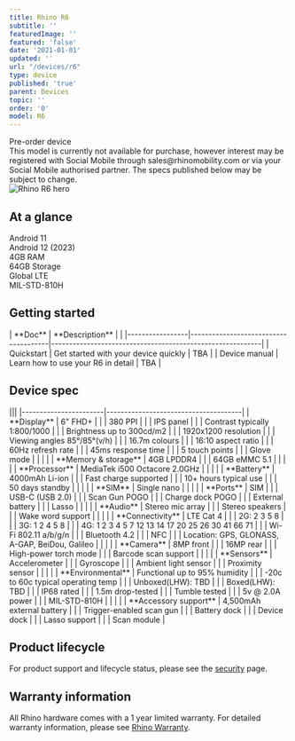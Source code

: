 ```yaml
---
title: Rhino R6
subtitle: ''
featuredImage: ''
featured: 'false'
date: '2021-01-01'
updated: ''
url: "/devices/r6"
type: device
published: 'true'
parent: Devices
topic: ''
order: '0'
model: R6
---
```


<div class="callout callout-info">
  <div class="callout-heading">Pre-order device</div>
  This model is currently not available for purchase, however interest may be registered with Social Mobile through sales@rhinomobility.com or via your Social Mobile authorised partner. The specs published below may be subject to change.
</div>

<div class="device-grid">
  <div class="device-image">
    <img src="/assets/r6-1x.png" alt="Rhino R6 hero">
  </div>
  <div class="device-intro">
    <h2>At a glance</h2>
    <div id="glance_grid">
      <div class="glance-item">
        <div class="glance-icon">
          <i class="fas fa-rocket-launch"></i>
        </div>
        <div class="glance-text">
          Android 11
        </div>
      </div>
      <div class="glance-item">
        <div class="glance-icon">
          <i class="fas fa-arrow-alt-up"></i>
        </div>
        <div class="glance-text">
          Android 12 (2023)
        </div>
      </div>
      <div class="glance-item">
        <div class="glance-icon">
          <i class="fas fa-memory"></i>
        </div>
        <div class="glance-text">
          4GB RAM
        </div>
      </div>
      <div class="glance-item">
        <div class="glance-icon">
          <i class="fas fa-hdd"></i>
        </div>
        <div class="glance-text">
          64GB Storage
        </div>
      </div>
      <div class="glance-item">
        <div class="glance-icon">
          <i class="fas fa-signal"></i>
        </div>
        <div class="glance-text">
          Global LTE
        </div>
      </div>
      <div class="glance-item">
        <div class="glance-icon">
          <i class="fas fa-badge-check"></i>
        </div>
        <div class="glance-text">
          MIL-STD-810H
        </div>
      </div>
    </div>
  </div>
</div>

## Getting started

<div id="support_table" markdown="1">
| **Doc**         | **Description**                      | <i class="fa fa-cloud"></i>                               |
|-----------------|--------------------------------------|-----------------------------------------------------------|
| Quickstart      | Get started with your device quickly | TBA |
| Device manual   | Learn how to use your R6 in detail   | TBA |
</div>

## Device spec

<div id="support_table" class="table-headless table-spec" markdown="1">
|||
|-----------------------|--------------------------------------|
| **Display**           | 6" FHD+                              |
|                       | 380 PPI                              |
|                       | IPS panel                            |
|                       | Contrast typically 1:800/1000        |
|                       | Brightness up to 300cd/m2            |
|                       | 1920x1200 resolution                 |
|                       | Viewing angles 85°/85°(v/h)          |
|                       | 16.7m colours                        |
|                       | 16:10 aspect ratio                   |
|                       | 60Hz refresh rate                    |
|                       | 45ms response time                   |
|                       | 5 touch points                       |
|                       | Glove mode                           |
|                       |                                      |
| **Memory & storage**  | 4GB LPDDR4                           |
|                       | 64GB eMMC 5.1                        |
|                       |                                      |
| **Processor**         | MediaTek i500 Octacore 2.0GHz        |
|                       |                                      |
| **Battery**           | 4000mAh Li-ion                       |
|                       | Fast charge supported                |
|                       | 10+ hours typical use                |
|                       | 50 days standby                      |
|                       |                                      |
| **SIM**               | Single nano                          |
|                       |                                      |
| **Ports**             | SIM                                  |
|                       | USB-C (USB 2.0)                      |
|                       | Scan Gun POGO                        |
|                       | Charge dock POGO                     |
|                       | External battery                     |
|                       | Lasso                                |
|                       |                                      |
| **Audio**             | Stereo mic array                     |
|                       | Stereo speakers                      |
|                       | Wake word support                    |
|                       |                                      |
| **Connectivity**      | LTE Cat 4                            |
|                       | 2G: 2 3 5 8                          |
|                       | 3G: 1 2 4 5 8                        |
|                       | 4G: 1 2 3 4 5 7 12 13 14 17 20 25 26 30 41 66 71 |
|                       | Wi-Fi 802.11 a/b/g/n                 |
|                       | Bluetooth 4.2                        |
|                       | NFC                                  |
|                       | Location: GPS, GLONASS, A-GAP, BeiDou, Galileo |
|                       |                                      |
| **Camera**            | 8MP front                            |
|                       | 16MP rear                            |
|                       | High-power torch mode                |
|                       | Barcode scan support                 |
|                       |                                      |
| **Sensors**           | Accelerometer                        |
|                       | Gyroscope                            |
|                       | Ambient light sensor                 |
|                       | Proximity sensor                     |
|                       |                                      |
| **Environmental**     | Functional up to 95% humidity        |
|                       | -20c to 60c typical operating temp   |
|                       | Unboxed(LHW): TBD  |
|                       | Boxed(LHW): TBD   |
|                       | IP68 rated                           |
|                       | 1.5m drop-tested                     |
|                       | Tumble tested                        |
|                       | 5v @ 2.0A power                      |
|                       | MIL-STD-810H                         |
|                       |                                      |
| **Accessory support** | 4,500mAh external battery            |
|                       | Trigger-enabled scan gun             |
|                       | Battery dock                         |
|                       | Device dock                          |
|                       | Lasso support                        |
|                       | Scan module                          |
</div>

## Product lifecycle

For product support and lifecycle status, please see the [security](/security) page.

## Warranty information

All Rhino hardware comes with a 1 year limited warranty. For detailed warranty information, please see [Rhino Warranty](/support/warranty).
